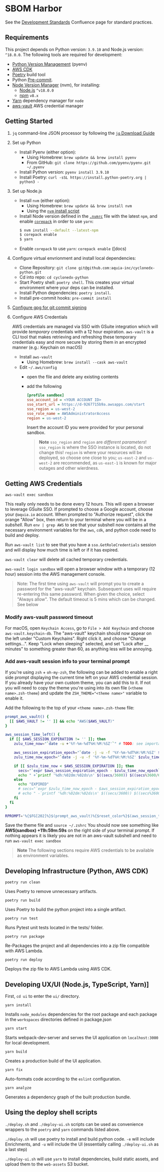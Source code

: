 # SBOM Harbor

See the [Development Standards](https://aquia.atlassian.net/wiki/spaces/SBOM/pages/698908677/Development+Standards) Confluence page for standard practices.

## Requirements

This project depends on Python version: `3.9.10` and Node.js version: `^18.0.0`. The following tools are required for development:

- [Python Version Management](https://github.com/pyenv/pyenv) (pyenv)
- [AWS CDK](https://docs.aws.amazon.com/cdk/v2/guide/getting_started.html#getting_started_install)
- [Poetry](https://python-poetry.org/docs/) build tool
- Python [Pre-commit](https://pre-commit.com/).
- [Node Version Manager](https://github.com/nvm-sh/nvm) (nvm), for installing:
    - [Node.js](https://nodejs.org/en/) `^v18.0.0`
    - [npm](https://github.com/npm/cli) `v8.x`
- [Yarn](https://classic.yarnpkg.com/lang/en/docs/install) dependency manager for `node`
- [aws-vault](https://github.com/99designs/aws-vault) AWS credential manager

## Getting Started

1. `jq` command-line JSON processor by following the [`jq` Download Guide](https://stedolan.github.io/jq/download/)

2. Set up Python
    - Install Pyenv (either option):
        - Using Homebrew: `brew update && brew install pyenv`
        - From GitHub: `git clone https://github.com/pyenv/pyenv.git ~/.pyenv`
    - Install Python version: `pyenv install 3.9.10`
    - Install Poetry: `curl -sSL https://install.python-poetry.org | python3 -`

3. Set up Node.js
    - Install `nvm` (either option):
        - Using Homebrew: `brew update && brew install nvm`
        - Using the [`nvm` install script](https://github.com/nvm-sh/nvm#install--update-script)
    - Install Node version defined in the [`.nvmrc`](https://github.com/aquia-inc/cyclonedx-python/blob/master/.nvmrc) file with the latest `npm`, and enable [`corepack`](https://yarnpkg.com/getting-started/install#install-corepack) in order to use `yarn`:
        ```sh
        $ nvm install --default --latest-npm
        $ corepack enable
        $ yarn
        ```
    - Enable `corepack` to use `yarn`:
        `corepack enable` ([docs)

4. Configure virtual envrionment and install local dependencies:
    - Clone Repository: `git clone git@github.com:aquia-inc/cyclonedx-python.git`
    - Cd into repo: `cd cyclonedx-python`
    - Start Poetry shell: `poetry shell`. This creates your virtual environment where your deps can be installed.
    - Install Python dependencies: `poetry install`.
    - Install pre-commit hooks: `pre-commit install`
    
5. [Configure gpg for git commit signing](https://docs.github.com/en/authentication/managing-commit-signature-verification)
    

6. Configure AWS Credentials
    
    AWS credentials are managed via SSO with GSuite integration which will provide _temporary_ credentials with a 12 hour expiration. `aws-vault` is a CLI tool that makes retrieving and refreshing these temporary credentials easy and more secure by storing them in an encrypted manner (e.g.: Keychain on macOS)
    - Install `aws-vault`
        - Using Homebrew: `brew install --cask aws-vault`
    - Edit `~/.aws/config` 
        - open the file and delete any existing contents
        - add the following
            ```ini
            [profile sandbox]
            sso_account_id = <YOUR ACCOUNT ID>
            sso_start_url = https://d-9267715b9a.awsapps.com/start
            sso_region = us-west-2
            sso_role_name = AWSAdministratorAccess
            region = us-west-2
            ```
            
            Insert the account ID you were provided for your personal sandbox.

            > **Note** 
            >`sso_region` and `region` are _different parameters_! `sso_region` is where the SSO instance is located, do not change this! `region` is where your resources will be deployed, so choose one close to you; `us-east-2` and `us-west-2` are recommended, as `us-east-1` is known for major outages and other wierdness.

## Getting AWS Credentials

`aws-vault exec sandbox`

This really only needs to be done every 12 hours. This will open a browser to leverage GSuite SSO. If prompted to choose a Google account, choose your `@aquia.io` account. When prompted to "Authorize request", click the orange "Allow" box, then return to your terminal where you will be in a _subshell_. Run `env | grep AWS` to see that your subshell now contains all the necessary environment variables for the `aws`, `cdk`, and python code need to build and deploy.

Run `aws-vault list` to see that you have a `sso.GetRoleCredentials` session and will display how much time is left or if it has expired.

`aws-vault clear` will delete all cached temporary credentials.

`aws-vault login sandbox` will open a browser window with a temporary (12 hour) session into the AWS management console.

>Note: The first time using `aws-vault` will prompt you to create a password for the "aws-vault" keychain. Subsequent uses will require re-entering this same password. When given the choice, select "Always allow". The default timeout is 5 mins which can be changed. See below


### Modify aws-vault password timeout
For macOS, open `Keychain Access`, go to `File > Add Keychain` and choose `aws-vault.keychain-db`. The "aws-vault" keychain should now appear on the left under "Custom Keychains". Right click it, and choose "Change settings...". Keep "Lock when sleeping" selected, and set "Lock after __ minutes" to something greater than 60, as anything less will be annoying.

### Add aws-vault session info to your terminal prompt
If you're using `zsh` + `oh-my-zsh`, the following can be added to enable a right side prompt displaying the current time left on your AWS credential session. If you already have your own custom theme, you can add this to it. If not you will need to copy the theme you're using into its own file (`<theme name>.zsh-theme`) and update the `ZSH_THEME="<theme name>"` variable to enable it.

Add the following to the top of your `<theme name>.zsh-theme` file:
```bash
prompt_aws_vault() {
  [[ $AWS_VAULT != '' ]] && echo "AWS($AWS_VAULT)"
}

aws_session_time_left() {
  if [[ $AWS_SESSION_EXPIRATION != '' ]]; then
    zulu_time_now="`date -u +'%Y-%m-%dT%H:%M:%SZ'`" # TODO: see important note above

    aws_session_expiration_epoch="`date -j -u -f '%Y-%m-%dT%H:%M:%SZ' $AWS_SESSION_EXPIRATION '+%s'`" # TODO: see important note above
    zulu_time_now_epoch="`date -j -u -f '%Y-%m-%dT%H:%M:%SZ' $zulu_time_now '+%s'`"                   # TODO: see important note above

    if [[ $zulu_time_now < $AWS_SESSION_EXPIRATION ]]; then
      secs="`expr $aws_session_expiration_epoch - $zulu_time_now_epoch`"
      echo " +`printf '%dh:%02dm:%02ds\n' $((secs/3600)) $((secs%3600/60)) $((secs%60))`"
    else
      echo "EXPIRED"
      # secs="`expr $zulu_time_now_epoch - $aws_session_expiration_epoch`"
      # echo " -`printf '%dh:%02dm:%02ds\n' $((secs/3600)) $((secs%3600/60)) $((secs%60))`"
    fi
  fi
}

RPROMPT='%{$FG[202]%}$(prompt_aws_vault)%{$reset_color%}$(aws_session_time_left)'
```
Save the theme file and `source ~/.zshrc` You should now see something like **AWS(sandbox) +11h:59m:59s** on the right side of your terminal prompt. If nothing appears it is likely you are not in an aws-vault subshell and need to run `aws-vault exec sandbox`

> **Note**
> The following sections require AWS credentials to be available as environment variables.

## Developing Infrastructure (Python, AWS CDK)

`poetry run clean`

Uses Poetry to remove unnecessary artifacts.

`poetry run build`

Uses Poetry to build the python project into a single artifact.

`poetry run test`

Runs Pytest unit tests located in the tests/ folder.

`poetry run package`

Re-Packages the project and all dependencies into a zip file compatible with AWS Lambda.

`poetry run deploy`

Deploys the zip file to AWS Lambda using AWS CDK.


## Developing UX/UI (Node.js, TypeScript, Yarn)]

First, `cd ui` to enter the `ui/` directory.

`yarn install`

Installs `node_modules` dependencies for the root package and each package in the `workspaces` directories defined in package.json

`yarn start`

Starts webpack-dev-server and serves the UI application on `localhost:3000` for local development.

`yarn build`

Creates a production build of the UI application.

`yarn fix`

Auto-formats code according to the `eslint` configuration.

`yarn analyze`

Generates a dependency graph of the built production bundle.

## Using the deploy shell scripts

`./deploy.sh` and `./deploy-ui.sh` scripts can be used as convenience wrappers to the `poetry` and `yarn` commands listed above.

`./deploy.sh` will use poetry to install and build python code. `-e` will include Enrichments, and `-u` will include the UI (essentially calling `./deploy-ui.sh` as a last step)

`./deploy-ui.sh` will use `yarn` to install dependencies, build static assets, and upload them to the `web-assets` S3 bucket.

